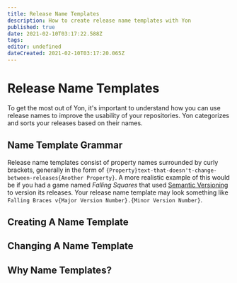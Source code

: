 ```yaml
---
title: Release Name Templates
description: How to create release name templates with Yon
published: true
date: 2021-02-10T03:17:22.588Z
tags: 
editor: undefined
dateCreated: 2021-02-10T03:17:20.065Z
---
```


# Release Name Templates
To get the most out of Yon, it's important to understand how you can use release names to improve the usability of your repositories. 
Yon categorizes and sorts your releases based on their names.

## Name Template Grammar
Release name templates consist of property names surrounded by curly brackets, generally in the form of `{Property}text-that-doesn't-change-between-releases{Another Property}`. 
A more realistic example of this would be if you had a game named _Falling Squares_ that used [Semantic Versioning]() to version its releases. 
Your release name template may look something like `Falling Braces v{Major Version Number}.{Minor Version Number}`.

## Creating A Name Template

## Changing A Name Template

## Why Name Templates?
